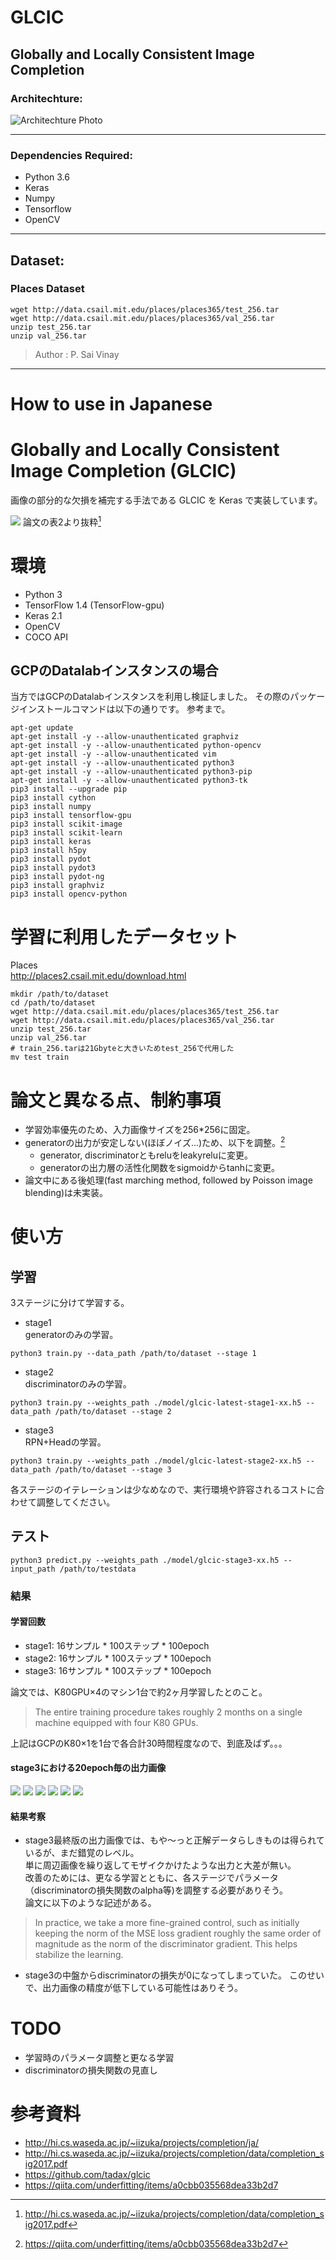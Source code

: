 # GLCIC
## Globally and Locally Consistent Image Completion

### Architechture:
![Architechture Photo](resource/network-summary.png)

---
### Dependencies Required:
- Python 3.6
- Keras
- Numpy
- Tensorflow
- OpenCV
---

## Dataset:
### Places Dataset

```
wget http://data.csail.mit.edu/places/places365/test_256.tar
wget http://data.csail.mit.edu/places/places365/val_256.tar
unzip test_256.tar
unzip val_256.tar
```


> Author : P. Sai Vinay


---
# How to use in Japanese
# Globally and Locally Consistent Image Completion (GLCIC)
画像の部分的な欠損を補完する手法である GLCIC を Keras で実装しています。   

![](resource/network-summary.png)
論文の表2より抜粋[^1]  

# 環境
- Python 3
- TensorFlow 1.4 (TensorFlow-gpu)
- Keras 2.1
- OpenCV
- COCO API

## GCPのDatalabインスタンスの場合
当方ではGCPのDatalabインスタンスを利用し検証しました。
その際のパッケージインストールコマンドは以下の通りです。
参考まで。
```
apt-get update 
apt-get install -y --allow-unauthenticated graphviz 
apt-get install -y --allow-unauthenticated python-opencv 
apt-get install -y --allow-unauthenticated vim 
apt-get install -y --allow-unauthenticated python3 
apt-get install -y --allow-unauthenticated python3-pip 
apt-get install -y --allow-unauthenticated python3-tk 
pip3 install --upgrade pip 
pip3 install cython 
pip3 install numpy 
pip3 install tensorflow-gpu 
pip3 install scikit-image 
pip3 install scikit-learn 
pip3 install keras 
pip3 install h5py 
pip3 install pydot 
pip3 install pydot3 
pip3 install pydot-ng 
pip3 install graphviz 
pip3 install opencv-python 
```

# 学習に利用したデータセット
Places  
http://places2.csail.mit.edu/download.html  
```
mkdir /path/to/dataset
cd /path/to/dataset
wget http://data.csail.mit.edu/places/places365/test_256.tar
wget http://data.csail.mit.edu/places/places365/val_256.tar
unzip test_256.tar
unzip val_256.tar
# train_256.tarは21Gbyteと大きいためtest_256で代用した
mv test train
```

# 論文と異なる点、制約事項
- 学習効率優先のため、入力画像サイズを256*256に固定。
- generatorの出力が安定しない(ほぼノイズ...)ため、以下を調整。[^2]
  - generator, discriminatorともreluをleakyreluに変更。
  - generatorの出力層の活性化関数をsigmoidからtanhに変更。
- 論文中にある後処理(fast marching method, followed by Poisson image blending)は未実装。

# 使い方
## 学習
3ステージに分けて学習する。
- stage1  
generatorのみの学習。
```
python3 train.py --data_path /path/to/dataset --stage 1
```
- stage2  
discriminatorのみの学習。
```
python3 train.py --weights_path ./model/glcic-latest-stage1-xx.h5 --data_path /path/to/dataset --stage 2
```
- stage3  
RPN+Headの学習。
```
python3 train.py --weights_path ./model/glcic-latest-stage2-xx.h5 --data_path /path/to/dataset --stage 3
```
各ステージのイテレーションは少なめなので、実行環境や許容されるコストに合わせて調整してください。


## テスト
```
python3 predict.py --weights_path ./model/glcic-stage3-xx.h5 --input_path /path/to/testdata
```

### 結果
#### 学習回数
- stage1: 16サンプル * 100ステップ * 100epoch
- stage2: 16サンプル * 100ステップ * 100epoch
- stage3: 16サンプル * 100ステップ * 100epoch

論文では、K80GPU×4のマシン1台で約2ヶ月学習したとのこと。

> The entire training procedure takes roughly 2 months on a single machine equipped with four K80 GPUs.

上記はGCPのK80×1を1台で各合計30時間程度なので、到底及ばず。。。

#### stage3における20epoch毎の出力画像
![](resource/result001.png)
![](resource/result002.png)
![](resource/result003.png)
![](resource/result004.png)
![](resource/result005.png)
![](resource/result006.png)


#### 結果考察
- stage3最終版の出力画像では、もや〜っと正解データらしきものは得られているが、まだ錯覚のレベル。  
単に周辺画像を繰り返してモザイクかけたような出力と大差が無い。  
改善のためには、更なる学習とともに、各ステージでパラメータ（discriminatorの損失関数のalpha等)を調整する必要がありそう。  
論文に以下のような記述がある。
> In practice, we take a more fine-grained control, such as initially keeping the norm of the MSE loss gradient roughly the same order of magnitude as the norm of the discriminator gradient. This helps stabilize the learning.

- stage3の中盤からdiscriminatorの損失が0になってしまっていた。
このせいで、出力画像の精度が低下している可能性はありそう。

# TODO
- 学習時のパラメータ調整と更なる学習
- discriminatorの損失関数の見直し

# 参考資料
- http://hi.cs.waseda.ac.jp/~iizuka/projects/completion/ja/
- http://hi.cs.waseda.ac.jp/~iizuka/projects/completion/data/completion_sig2017.pdf
- https://github.com/tadax/glcic
- https://qiita.com/underfitting/items/a0cbb035568dea33b2d7

[^1]: http://hi.cs.waseda.ac.jp/~iizuka/projects/completion/data/completion_sig2017.pdf
[^2]: https://qiita.com/underfitting/items/a0cbb035568dea33b2d7


